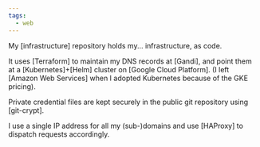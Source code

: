 ```yaml
---
tags:
  - web
---
```

My [infrastructure] repository holds my... infrastructure, as code.

It uses [Terraform] to maintain my DNS records at [Gandi],
and point them at a [Kubernetes]+[Helm] cluster on [Google Cloud Platform].
(I left [Amazon Web Services] when I adopted Kubernetes because of the GKE pricing).

Private credential files are kept securely in the public git repository using [git-crypt].

I use a single IP address for all my (sub-)domains and use [HAProxy] to dispatch requests accordingly.
